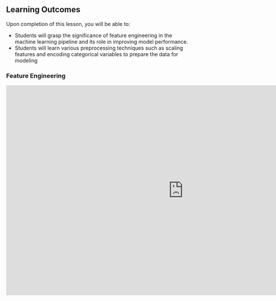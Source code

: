<!-- # Lesson: Feature Engineering -->
## Learning Outcomes

Upon completion of this lesson, you will be able to:
  
- Students will grasp the significance of feature engineering in the machine learning pipeline and its role in improving model performance.
- Students will learn various preprocessing techniques such as  scaling features and encoding categorical variables to prepare the data for modeling


### Feature Engineering

<iframe src="https://docs.google.com/presentation/d/e/2PACX-1vSrq3XwiH-8lsfNRqBwpYXUZe7S_HcdSOdyJo3W5tWK18TbJbCOIWFG6YopBGBCrv3vkhADz0y1Sfz9/embed?start=false&loop=false&delayms=60000" frameborder="0" width="960" height="569" allowfullscreen="true" mozallowfullscreen="true" webkitallowfullscreen="true"></iframe>
